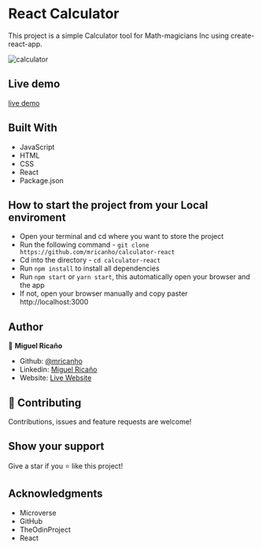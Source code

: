 # React Calculator

This project is a simple Calculator tool for Math-magicians Inc using create-react-app.

![calculator](https://user-images.githubusercontent.com/60631456/120695646-3eddbd80-c471-11eb-93ce-9871d7d3ae06.jpeg)

## Live demo

[live demo](https://relaxed-wescoff-5a5dbf.netlify.app/)

## Built With

- JavaScript
- HTML
- CSS
- React
- Package.json

## How to start the project from your Local enviroment

- Open your terminal and cd where you want to store the project
- Run the following command - `git clone https://github.com/mricanho/calculator-react`
- Cd into the directory - `cd calculator-react`
- Run `npm install` to install all dependencies
- Run `npm start` or `yarn start`, this automatically open your browser and the app
- If not, open your browser manually and copy paster http://localhost:3000

## Author

👤 **Miguel Ricaño**

- Github: [@mricanho](https://github.com/mricanho)
- Linkedin: [Miguel Ricaño](https://www.linkedin.com/in/mricanho/)
- Website: [Live Website](https://www.miguelricano.me)

## 🤝 Contributing

Contributions, issues and feature requests are welcome!

## Show your support

Give a star if you :star: like this project!

## Acknowledgments

- Microverse
- GitHub
- TheOdinProject
- React
